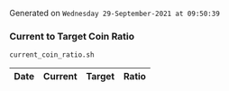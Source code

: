 Generated on `Wednesday 29-September-2021 at 09:50:39`

### Current to Target Coin Ratio
`current_coin_ratio.sh`

Date|Current|Target|Ratio
---|---|---|---
